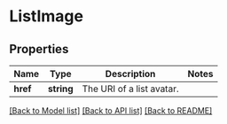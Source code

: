 # ListImage

## Properties
Name | Type | Description | Notes
------------ | ------------- | ------------- | -------------
**href** | **string** | The URI of a list avatar. | 

[[Back to Model list]](../README.md#documentation-for-models) [[Back to API list]](../README.md#documentation-for-api-endpoints) [[Back to README]](../README.md)


